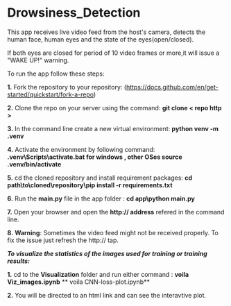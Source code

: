 # Drowsiness_Detection
This app receives live video feed from the host's camera, detects the human face, human eyes and the state of the eyes(open/closed). 

If both eyes are closed for period of 10 video frames or more,it will issue a "WAKE UP!" warning.

To run the app follow these steps:

**1.** Fork the repository to your repository: (https://docs.github.com/en/get-started/quickstart/fork-a-repo)

**2.** Clone the repo on your server using the command: **git clone < repo http >**

**3.** In the command line create a new virtual environment: **python venv -m .venv**

**4.** Activate the environment by following command: **.venv\Scripts\activate.bat for windows , other OSes source .venv/bin/activate**

**5.** cd the cloned repository and install requirement packages: **cd path\to\cloned\repository\pip install -r requirements.txt**

**6.** Run the **main.py** file in the app folder : **cd app\python main.py**

**7.** Open your browser and open the **http:// address** refered in the command line.

**8.** **Warning**: Sometimes the video feed might not be received properly. To fix the issue just refresh the http:// tap.

***To visualize the statistics of the images used for training or training results:***

**1.** cd to the **Visualization** folder and run either command : **voila Viz_images.ipynb**  ** voila CNN-loss-plot.ipynb**

**2.** You will be directed to an html link and can see the interavtive plot.
